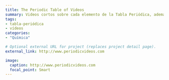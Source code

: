 ```yaml
---
title: The Periodic Table of Videos
summary: Videos cortos sobre cada elemento de la Tabla Periódica, además de otros experimentos geniales y cosas de química.
tags:
- tabla-periódica
- vídeos
categories: 
- "Química"

# Optional external URL for project (replaces project detail page).
external_link: http://www.periodicvideos.com

image:
  caption: http://www.periodicvideos.com
  focal_point: Smart
---
```

